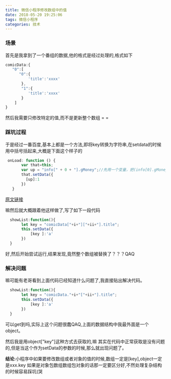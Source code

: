 ```yaml
---
title: 微信小程序修改数组中的值
date: 2018-05-20 19:25:06
tags: 微信小程序
categories: 技术
---
```

### 场景
首先是我拿到了一个番组的数据,他的格式是经过处理的,格式如下
```js
comicData:{
   "0":[
      "0":{
          'title':'xxxx' 
       },
       "1":{
          'title':'xxxx' 
       }
    ]
}
```
然后我需要只修改特定的值,而不是更新整个数组 = =
### 踩坑过程
于是经过一番百度,基本上都是一个方法,即将key转换为字符串,在setdata的时候用中括号括起来,大概是下面这个样子的
```js
 onLoad: function () {
       var that=this;
       var up = "info[" + 0 + "].gMoney";//先用一个变量，把(info[0].gMoney)用字符串拼接起来
       that.setData({
         [up]:1
       })
   }
```
[原文链接](https://www.cnblogs.com/Mrrabbit/p/7680934.html)  

嘛然后就大概跟着他这样做了,写了如下一段代码
```js
  showList:function(){
       let key = "comicData["+i+"]["+ii+"].title";
       this.setData({
           [key ]:'a'
       })
  }
```
好,然后开始尝试运行,结果发现,竟然整个数组被替换了？？？QAQ
### 解决问题
嘛可能有老哥看到上面代码已经知道什么问题了,我直接贴出解决代码。
```js
  showList:function(){
       let key = "comicData."+i+"["+ii+"].title";
       this.setData({
           [key ]:'a'
       })
  }
```
可以get到吗,实际上这个问题很蠢QAQ,上面的数据结构中我最外面是一个object。  

然后我是用object["key"]这种方式去获取的,嘛 其实在代码中正常获取是没有问题的,但是当这个作为setData的参数的时候,那么就出现问题了。  

**结论**:小程序中如果要修改数组或者对象的值的时候,数组一定是[key],object一定是xxx.key
如果是对象包数组数组包对象的话那一定要区分好,不然处理复杂结构的时候容易踩坑(哭